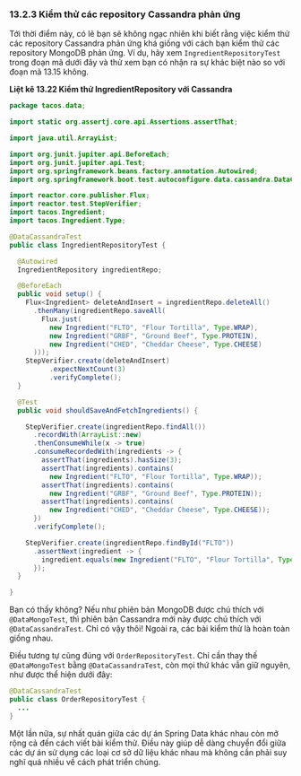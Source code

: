### 13.2.3 Kiểm thử các repository Cassandra phản ứng

Tới thời điểm này, có lẽ bạn sẽ không ngạc nhiên khi biết rằng việc kiểm thử các repository Cassandra phản ứng khá giống với cách bạn kiểm thử các repository MongoDB phản ứng. Ví dụ, hãy xem `IngredientRepositoryTest` trong đoạn mã dưới đây và thử xem bạn có nhận ra sự khác biệt nào so với đoạn mã 13.15 không.

**Liệt kê 13.22 Kiểm thử IngredientRepository với Cassandra**

```java
package tacos.data;

import static org.assertj.core.api.Assertions.assertThat;

import java.util.ArrayList;

import org.junit.jupiter.api.BeforeEach;
import org.junit.jupiter.api.Test;
import org.springframework.beans.factory.annotation.Autowired;
import org.springframework.boot.test.autoconfigure.data.cassandra.DataCassandraTest;

import reactor.core.publisher.Flux;
import reactor.test.StepVerifier;
import tacos.Ingredient;
import tacos.Ingredient.Type;

@DataCassandraTest
public class IngredientRepositoryTest {

  @Autowired
  IngredientRepository ingredientRepo;

  @BeforeEach
  public void setup() {
    Flux<Ingredient> deleteAndInsert = ingredientRepo.deleteAll()
      .thenMany(ingredientRepo.saveAll(
        Flux.just(
          new Ingredient("FLTO", "Flour Tortilla", Type.WRAP),
          new Ingredient("GRBF", "Ground Beef", Type.PROTEIN),
          new Ingredient("CHED", "Cheddar Cheese", Type.CHEESE)
      )));
    StepVerifier.create(deleteAndInsert)
          .expectNextCount(3)
          .verifyComplete();
  }

  @Test
  public void shouldSaveAndFetchIngredients() {

    StepVerifier.create(ingredientRepo.findAll())
      .recordWith(ArrayList::new)
      .thenConsumeWhile(x -> true)
      .consumeRecordedWith(ingredients -> {
        assertThat(ingredients).hasSize(3);
        assertThat(ingredients).contains(
          new Ingredient("FLTO", "Flour Tortilla", Type.WRAP));
        assertThat(ingredients).contains(
          new Ingredient("GRBF", "Ground Beef", Type.PROTEIN));
        assertThat(ingredients).contains(
          new Ingredient("CHED", "Cheddar Cheese", Type.CHEESE));
      })
      .verifyComplete();

    StepVerifier.create(ingredientRepo.findById("FLTO"))
      .assertNext(ingredient -> {
        ingredient.equals(new Ingredient("FLTO", "Flour Tortilla", Type.WRAP));
      });
  }

}
```

Bạn có thấy không? Nếu như phiên bản MongoDB được chú thích với `@DataMongoTest`, thì phiên bản Cassandra mới này được chú thích với `@DataCassandraTest`. Chỉ có vậy thôi! Ngoài ra, các bài kiểm thử là hoàn toàn giống nhau.

Điều tương tự cũng đúng với `OrderRepositoryTest`. Chỉ cần thay thế `@DataMongoTest` bằng `@DataCassandraTest`, còn mọi thứ khác vẫn giữ nguyên, như được thể hiện dưới đây:

```java
@DataCassandraTest
public class OrderRepositoryTest {
  ...
}
```

Một lần nữa, sự nhất quán giữa các dự án Spring Data khác nhau còn mở rộng cả đến cách viết bài kiểm thử. Điều này giúp dễ dàng chuyển đổi giữa các dự án sử dụng các loại cơ sở dữ liệu khác nhau mà không cần phải suy nghĩ quá nhiều về cách phát triển chúng.
